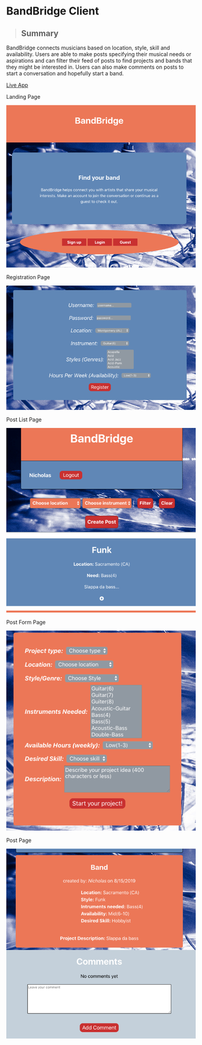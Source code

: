 BandBridge Client
=================

> ## Summary

BandBridge connects musicians based on location, style, skill and availability. Users are able to make posts specifying their musical needs or aspirations and can filter their feed of posts to find projects and bands that they might be interested in. Users can also make comments on posts to start a conversation and hopefully start a band.

[Live App](https://band-bridge.ygnick.now.sh/)


Landing Page

![Landing page image](./screenshots/LandingPage.png "Landing page")

Registration Page

![Registration Page](./screenshots/RegistrationPage.png "Registration page")

Post List Page

![Post list page image](./screenshots/PostListPage.png "Post list page")

Post Form Page

![Post form page image](./screenshots/PostFormPage.png "Post form page")

Post Page

![Post page image](./screenshots/PostPage.png "Post page")
